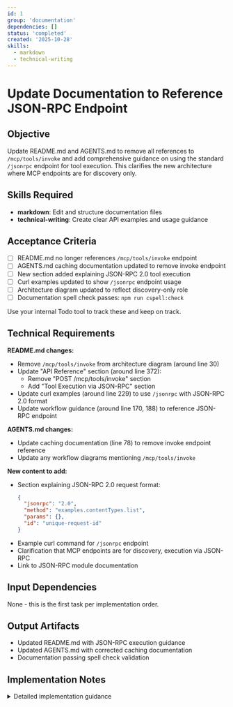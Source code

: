 ```yaml
---
id: 1
group: 'documentation'
dependencies: []
status: 'completed'
created: '2025-10-28'
skills:
  - markdown
  - technical-writing
---
```


# Update Documentation to Reference JSON-RPC Endpoint

## Objective

Update README.md and AGENTS.md to remove all references to `/mcp/tools/invoke` and add comprehensive guidance on using the standard `/jsonrpc` endpoint for tool execution. This clarifies the new architecture where MCP endpoints are for discovery only.

## Skills Required

- **markdown**: Edit and structure documentation files
- **technical-writing**: Create clear API examples and usage guidance

## Acceptance Criteria

- [ ] README.md no longer references `/mcp/tools/invoke` endpoint
- [ ] AGENTS.md caching documentation updated to remove invoke endpoint
- [ ] New section added explaining JSON-RPC 2.0 tool execution
- [ ] Curl examples updated to show `/jsonrpc` endpoint usage
- [ ] Architecture diagram updated to reflect discovery-only role
- [ ] Documentation spell check passes: `npm run cspell:check`

Use your internal Todo tool to track these and keep on track.

## Technical Requirements

**README.md changes:**

- Remove `/mcp/tools/invoke` from architecture diagram (around line 30)
- Update "API Reference" section (around line 372):
  - Remove "POST /mcp/tools/invoke" section
  - Add "Tool Execution via JSON-RPC" section
- Update curl examples (around line 229) to use `/jsonrpc` with JSON-RPC 2.0 format
- Update workflow guidance (around line 170, 188) to reference JSON-RPC endpoint

**AGENTS.md changes:**

- Update caching documentation (line 78) to remove invoke endpoint reference
- Update any workflow diagrams mentioning `/mcp/tools/invoke`

**New content to add:**

- Section explaining JSON-RPC 2.0 request format:
  ```json
  {
    "jsonrpc": "2.0",
    "method": "examples.contentTypes.list",
    "params": {},
    "id": "unique-request-id"
  }
  ```
- Example curl command for `/jsonrpc` endpoint
- Clarification that MCP endpoints are for discovery, execution via JSON-RPC
- Link to JSON-RPC module documentation

## Input Dependencies

None - this is the first task per implementation order.

## Output Artifacts

- Updated README.md with JSON-RPC execution guidance
- Updated AGENTS.md with corrected caching documentation
- Documentation passing spell check validation

## Implementation Notes

<details>
<summary>Detailed implementation guidance</summary>

### Step 1: Locate and remove invoke references

Search for all occurrences of "invoke" in documentation:

```bash
grep -n "invoke" README.md AGENTS.md
```

Remove or replace references to `/mcp/tools/invoke` endpoint.

### Step 2: Add JSON-RPC execution section

Add a new section after the API Reference for list/describe:

**Title**: "Tool Execution via JSON-RPC Endpoint"

**Content structure**:

1. Brief explanation: "After discovering tools via MCP endpoints, execute them using the standard `/jsonrpc` endpoint"
2. JSON-RPC 2.0 request format explanation
3. Example request showing method, params, id fields
4. Example curl command
5. Link to drupal/jsonrpc module documentation

### Step 3: Update architecture diagrams

Current diagram shows three endpoints. Update to show:

- `/mcp/tools/list` → Discovery
- `/mcp/tools/describe` → Schema details
- `/jsonrpc` → Execution (external to this module)

### Step 4: Validate documentation

Run spell check:

```bash
npm run cspell:check
```

Fix any spelling issues introduced by the changes.

### Example JSON-RPC execution section

````markdown
## Tool Execution

After discovering tools via the MCP discovery endpoints, execute them using the standard `/jsonrpc` endpoint provided by the JSON-RPC module.

### JSON-RPC 2.0 Request Format

```json
POST /jsonrpc
Content-Type: application/json

{
  "jsonrpc": "2.0",
  "method": "examples.contentTypes.list",
  "params": {},
  "id": "request-123"
}
```
````

### Example: Execute content types list

```bash
curl -X POST https://your-site.com/jsonrpc \
  -H "Content-Type: application/json" \
  -d '{
    "jsonrpc": "2.0",
    "method": "examples.contentTypes.list",
    "params": {},
    "id": "1"
  }'
```

For complete JSON-RPC documentation, see the [JSON-RPC module](https://www.drupal.org/project/jsonrpc).

```

</details>
```
